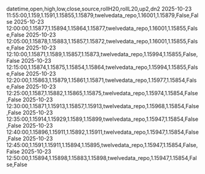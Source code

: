 datetime,open,high,low,close,source,rollH20,rollL20,up2,dn2
2025-10-23 11:55:00,1.159,1.1591,1.15855,1.15879,twelvedata_repo,1.16001,1.15879,False,False
2025-10-23 12:00:00,1.15877,1.15894,1.15864,1.15877,twelvedata_repo,1.16001,1.15855,False,False
2025-10-23 12:05:00,1.15878,1.15883,1.15857,1.15872,twelvedata_repo,1.16001,1.15855,False,False
2025-10-23 12:10:00,1.15871,1.1589,1.15857,1.15873,twelvedata_repo,1.15994,1.15855,False,False
2025-10-23 12:15:00,1.15874,1.15875,1.15854,1.15864,twelvedata_repo,1.15994,1.15855,False,False
2025-10-23 12:20:00,1.15863,1.15879,1.15861,1.15871,twelvedata_repo,1.15977,1.15854,False,False
2025-10-23 12:25:00,1.1587,1.15882,1.15865,1.15875,twelvedata_repo,1.15974,1.15854,False,False
2025-10-23 12:30:00,1.15871,1.15913,1.15857,1.15913,twelvedata_repo,1.15968,1.15854,False,False
2025-10-23 12:35:00,1.15914,1.15929,1.1589,1.15899,twelvedata_repo,1.15947,1.15854,False,False
2025-10-23 12:40:00,1.15896,1.15911,1.15892,1.15911,twelvedata_repo,1.15947,1.15854,False,False
2025-10-23 12:45:00,1.1591,1.15911,1.15894,1.15895,twelvedata_repo,1.15947,1.15854,False,False
2025-10-23 12:50:00,1.15894,1.15898,1.15883,1.15898,twelvedata_repo,1.15947,1.15854,False,False
